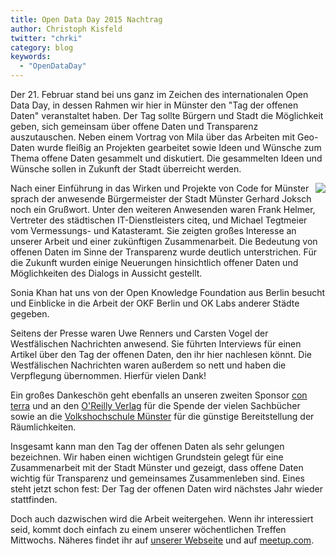 ```yaml
---
title: Open Data Day 2015 Nachtrag
author: Christoph Kisfeld
twitter: "chrki"
category: blog
keywords:
  - "OpenDataDay"
---
```

Der 21. Februar stand bei uns ganz im Zeichen des internationalen Open Data Day, in dessen Rahmen wir hier in Münster den "Tag der offenen Daten" veranstaltet haben. Der Tag sollte Bürgern und Stadt die Möglichkeit geben, sich gemeinsam über offene Daten und Transparenz auszutauschen. Neben einem Vortrag von Mila über das Arbeiten mit Geo-Daten wurde fleißig an Projekten gearbeitet sowie Ideen und Wünsche zum Thema offene Daten gesammelt und diskutiert. Die gesammelten Ideen und Wünsche sollen in Zukunft der Stadt überreicht werden.

<img src="{{ '/assets/img/blog/odd2015-gerhard-joksch-300px.jpg' | prepend: site.baseurl }}" style="float:right"/>

Nach einer Einführung in das Wirken und Projekte von Code for Münster sprach der anwesende Bürgermeister der Stadt Münster Gerhard Joksch noch ein Grußwort. Unter den weiteren Anwesenden waren Frank Helmer, Vertreter des städtischen IT-Dienstleisters citeq, und Michael Tegtmeier vom Vermessungs- und Katasteramt. Sie zeigten großes Interesse an unserer Arbeit und einer zukünftigen Zusammenarbeit. Die Bedeutung von offenen Daten im Sinne der Transparenz wurde deutlich unterstrichen. Für die Zukunft wurden einige Neuerungen hinsichtlich offener Daten und Möglichkeiten des Dialogs in Aussicht gestellt.

Sonia Khan hat uns von der Open Knowledge Foundation aus Berlin besucht und Einblicke in die Arbeit der OKF Berlin und OK Labs anderer Städte gegeben.

Seitens der Presse waren Uwe Renners und Carsten Vogel der Westfälischen Nachrichten anwesend. Sie führten Interviews für einen Artikel über den Tag der offenen Daten, den ihr hier nachlesen könnt. Die Westfälischen Nachrichten waren außerdem so nett und haben die Verpflegung übernommen. Hierfür vielen Dank!

Ein großes Dankeschön geht ebenfalls an unseren zweiten Sponsor [con terra](https://www.conterra.de/) und an den [O'Reilly Verlag](https://www.oreilly.de/) für die Spende der vielen Sachbücher sowie an die [Volkshochschule Münster](https://vhs.muenster.de/) für die günstige Bereitstellung der Räumlichkeiten.

Insgesamt kann man den Tag der offenen Daten als sehr gelungen bezeichnen. Wir haben einen wichtigen Grundstein gelegt für eine Zusammenarbeit mit der Stadt Münster und gezeigt, dass offene Daten wichtig für Transparenz und gemeinsames Zusammenleben sind. Eines steht jetzt schon fest: Der Tag der offenen Daten wird nächstes Jahr wieder stattfinden.

Doch auch dazwischen wird die Arbeit weitergehen. Wenn ihr interessiert seid, kommt doch einfach zu einem unserer wöchentlichen Treffen Mittwochs. Näheres findet ihr auf [unserer Webseite](https://codeformuenster.org/) und auf [meetup.com](https://www.meetup.com/OK-Lab-Munster/).
